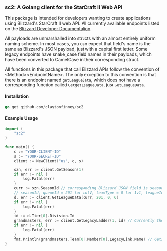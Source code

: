 ### sc2: A Golang client for the StarCraft II Web API

This package is intended for developers wanting to create applications using Blizzard's StarCraft II web API. All currently available endpoints listed on the [Blizzard Developer Documentation](https://develop.battle.net/documentation/api-reference/starcraft-2-community-api).

All payloads are unmarshalled into structs with an almost entirely uniform naming scheme. In most cases, you can expect that field's name is the same as Blizzard's JSON payload, just with a capital first letter. Some legacy endpoints have snake\_case field names in their payloads, which have been converted to CamelCase in their corresponding struct. 

All functions in this package that call Blizzard APIs follow the convention of \<Method\>\<EndpointName\>. The only exception to this convention is that there is an endpoint named `getLeagueData`, which does not have a corresponding function called `GetgetLeagueData`, just `GetLeagueData`.

#### Installation
````Go
go get github.com/claytonfinney/sc2
````

#### Example Usage
````Go
import (
    "sc2"
)

func main() {
	c := "YOUR-CLIENT-ID"
	s := "YOUR-SECRET-ID"
	client := NewClient("us", c, s)

	szn, err := client.GetSeason(1)
	if err != nil {
    	log.Fatal(err)
 	}
 	curr := szn.SeasonId // corresponding Blizzard JSON field is seasonId
	// seasonId, queueId = 201 for LotV, teamType = 0 for 1v1, leagueId = 6 for Grandmaster)
	d, err := client.GetLeagueData(curr, 201, 0, 6)
	if err != nil {
    	log.Fatal(err)
	}
	id := d.Tier[0].Division.Id
	grandmasters, err := client.GetLegacyLadder(1, id) // Currently the way to fetch ladder data without a unique player ID, may change soon
	if err != nil {
		log.Fatal(err)
	}
	fmt.Println(grandmasters.Team[0].Member[0].LegacyLink.Name) // Gets the first place Grandmaster!
}

````
